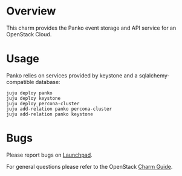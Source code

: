 # Overview

This charm provides the Panko event storage and API service for an OpenStack Cloud.

# Usage

Panko relies on services provided by keystone and a sqlalchemy-compatible database:

    juju deploy panko
    juju deploy keystone
    juju deploy percona-cluster
    juju add-relation panko percona-cluster
    juju add-relation panko keystone

# Bugs

Please report bugs on [Launchpad](https://bugs.launchpad.net/charm-panko/+filebug).

For general questions please refer to the OpenStack [Charm Guide](http://docs.openstack.org/developer/charm-guide/).
